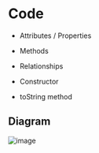 
# Code

- Attributes / Properties

- Methods

- Relationships

- Constructor

- toString method

## Diagram

![image](https://github.com/AdTekDev/AdvProgTek/assets/18588011/54b96740-910d-4070-9ad7-8ded80948bf1)
